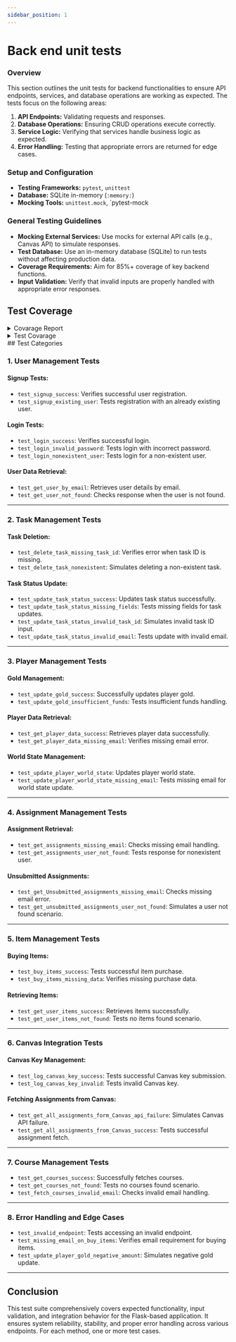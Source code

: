 ```yaml
---
sidebar_position: 1
---
```

# Back end unit tests  
### Overview
This section outlines the unit tests for backend functionalities to ensure API endpoints, services, and database operations are working as expected. The tests focus on the following areas:

1. **API Endpoints:** Validating requests and responses.
2. **Database Operations:** Ensuring CRUD operations execute correctly.
3. **Service Logic:** Verifying that services handle business logic as expected.
4. **Error Handling:** Testing that appropriate errors are returned for edge cases.

### Setup and Configuration
* **Testing Frameworks:** `pytest`, `unittest`
* **Database:** SQLite in-memory (`:memory:`)
* **Mocking Tools:** `unittest.mock`, `pytest-mock

### General Testing Guidelines
* **Mocking External Services:** Use mocks for external API calls (e.g., Canvas API) to simulate responses.
* **Test Database:** Use an in-memory database (SQLite) to run tests without affecting production data.
* **Coverage Requirements:** Aim for 85%+ coverage of key backend functions.
* **Input Validation:** Verify that invalid inputs are properly handled with appropriate error responses.

## Test Coverage

<details>
  <summary>Covarage Report</summary>

  [View Coverage Report PDF](Coverage-report.pdf)

</details>

<details>
  <summary>Test Covarage</summary>

  ![Alt Text](backend-test-coverage.png)

</details>
## Test Categories

### 1. **User Management Tests**
#### **Signup Tests:**
- `test_signup_success`: Verifies successful user registration.
- `test_signup_existing_user`: Tests registration with an already existing user.

#### **Login Tests:**
- `test_login_success`: Verifies successful login.
- `test_login_invalid_password`: Tests login with incorrect password.
- `test_login_nonexistent_user`: Tests login for a non-existent user.

#### **User Data Retrieval:**
- `test_get_user_by_email`: Retrieves user details by email.
- `test_get_user_not_found`: Checks response when the user is not found.

---

### 2. **Task Management Tests**
#### **Task Deletion:**
- `test_delete_task_missing_task_id`: Verifies error when task ID is missing.
- `test_delete_task_nonexistent`: Simulates deleting a non-existent task.

#### **Task Status Update:**
- `test_update_task_status_success`: Updates task status successfully.
- `test_update_task_status_missing_fields`: Tests missing fields for task updates.
- `test_update_task_status_invalid_task_id`: Simulates invalid task ID input.
- `test_update_task_status_invalid_email`: Tests update with invalid email.

---

### 3. **Player Management Tests**
#### **Gold Management:**
- `test_update_gold_success`: Successfully updates player gold.
- `test_update_gold_insufficient_funds`: Tests insufficient funds handling.

#### **Player Data Retrieval:**
- `test_get_player_data_success`: Retrieves player data successfully.
- `test_get_player_data_missing_email`: Verifies missing email error.

#### **World State Management:**
- `test_update_player_world_state`: Updates player world state.
- `test_update_player_world_state_missing_email`: Tests missing email for world state update.

---

### 4. **Assignment Management Tests**
#### **Assignment Retrieval:**
- `test_get_assignments_missing_email`: Checks missing email handling.
- `test_get_assignments_user_not_found`: Tests response for nonexistent user.

#### **Unsubmitted Assignments:**
- `test_get_Unsubmitted_assignments_missing_email`: Checks missing email error.
- `test_get_unsubmitted_assignments_user_not_found`: Simulates a user not found scenario.

---

### 5. **Item Management Tests**
#### **Buying Items:**
- `test_buy_items_success`: Tests successful item purchase.
- `test_buy_items_missing_data`: Verifies missing purchase data.

#### **Retrieving Items:**
- `test_get_user_items_success`: Retrieves items successfully.
- `test_get_user_items_not_found`: Tests no items found scenario.

---

### 6. **Canvas Integration Tests**
#### **Canvas Key Management:**
- `test_log_canvas_key_success`: Tests successful Canvas key submission.
- `test_log_canvas_key_invalid`: Tests invalid Canvas key.

#### **Fetching Assignments from Canvas:**
- `test_get_all_assignments_form_Canvas_api_failure`: Simulates Canvas API failure.
- `test_get_all_assignments_from_Canvas_success`: Tests successful assignment fetch.

---

### 7. **Course Management Tests**
- `test_get_courses_success`: Successfully fetches courses.
- `test_get_courses_not_found`: Tests no courses found scenario.
- `test_fetch_courses_invalid_email`: Checks invalid email handling.

---

### 8. **Error Handling and Edge Cases**
- `test_invalid_endpoint`: Tests accessing an invalid endpoint.
- `test_missing_email_on_buy_items`: Verifies email requirement for buying items.
- `test_update_player_gold_negative_amount`: Simulates negative gold update.

---

## Conclusion
This test suite comprehensively covers expected functionality, input validation, and integration behavior for the Flask-based application. It ensures system reliability, stability, and proper error handling across various endpoints.
For each method, one or more test cases.


